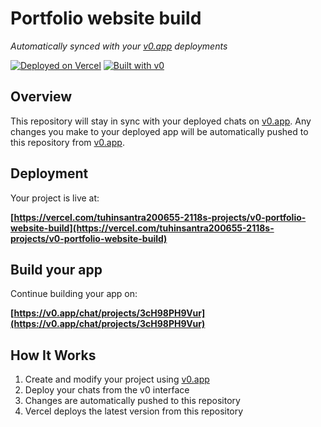 # Portfolio website build

*Automatically synced with your [v0.app](https://v0.app) deployments*

[![Deployed on Vercel](https://img.shields.io/badge/Deployed%20on-Vercel-black?style=for-the-badge&logo=vercel)](https://vercel.com/tuhinsantra200655-2118s-projects/v0-portfolio-website-build)
[![Built with v0](https://img.shields.io/badge/Built%20with-v0.app-black?style=for-the-badge)](https://v0.app/chat/projects/3cH98PH9Vur)

## Overview

This repository will stay in sync with your deployed chats on [v0.app](https://v0.app).
Any changes you make to your deployed app will be automatically pushed to this repository from [v0.app](https://v0.app).

## Deployment

Your project is live at:

**[https://vercel.com/tuhinsantra200655-2118s-projects/v0-portfolio-website-build](https://vercel.com/tuhinsantra200655-2118s-projects/v0-portfolio-website-build)**

## Build your app

Continue building your app on:

**[https://v0.app/chat/projects/3cH98PH9Vur](https://v0.app/chat/projects/3cH98PH9Vur)**

## How It Works

1. Create and modify your project using [v0.app](https://v0.app)
2. Deploy your chats from the v0 interface
3. Changes are automatically pushed to this repository
4. Vercel deploys the latest version from this repository
